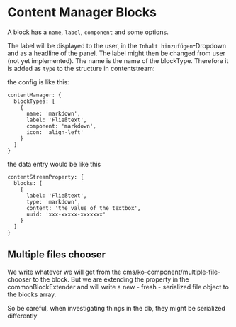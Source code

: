# Content Manager Blocks

A block has a `name`, `label`, `component` and some options.

The label will be displayed to the user, in the `Inhalt hinzufügen`-Dropdown and as a headline of the panel. The label might then be changed from user (not yet implemented).
The name is the name of the blockType. Therefore it is added as `type` to the structure in contentstream:

the config is like this:
```
contentManager: {
  blockTypes: [
    {
      name: 'markdown',
      label: 'Fließtext',
      component: 'markdown',
      icon: 'align-left'
    }
  ]
}
``` 

the data entry would be like this
```
contentStreamProperty: {
  blocks: [
    {
      label: 'Fließtext',
      type: 'markdown',
      content: 'the value of the textbox',
      uuid: 'xxx-xxxxx-xxxxxxx'
    }
  ]
}
```

## Multiple files chooser

We write whatever we will get from the cms/ko-component/multiple-file-chooser to the block. But we are extending the property in the commonBlockExtender and will write a new - fresh - serialized file object to the blocks array.

So be careful, when investigating things in the db, they might be serialized differently